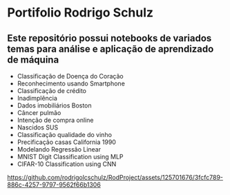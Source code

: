 # Portifolio Rodrigo Schulz
## Este repositório possui notebooks de variados temas para análise e aplicação de aprendizado de máquina
- Classificação de Doença do Coração
- Reconhecimento usando Smartphone
- Classificação de crédito
- Inadimplência
- Dados imobiliários Boston
- Câncer pulmão
- Intenção de compra online
- Nascidos SUS
- Classificação qualidade do vinho
- Precificação casas California 1990
- Modelando Regressão Linear
- MNIST Digit Classification using MLP
- CIFAR-10 Classification using CNN

https://github.com/rodrigolcschulz/RodProject/assets/125701676/3fcfc789-886c-4257-9797-9562f66b1306

